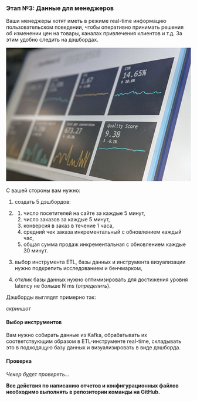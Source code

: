 ### Этап №3: Данные для менеджеров

Ваши менеджеры хотят иметь в режиме real-time информацию пользовательском поведении, чтобы оперативно принимать решения об изменении цен на товары, каналах привлечения клиентов и т.д. За этим удобно следить на дэшбордах.

![](img/de_managers.jpg)

С вашей стороны вам нужно:

1. создать 5 дэшбордов: 

2. 1. число посетителей на сайте за каждые 5 минут,
   2. число заказов за каждые 5 минут,
   3. конверсия в заказ в течение 1 часа,
   4. средний чек заказа инкрементальный с обновлением каждый час,
   5. общая сумма продаж инкрементальная с обновлением каждые 30 минут.

3. выбор инструмента ETL, базы данных и инструмента визуализации нужно подкрепить исследованием и бенчмарком,

4. отклик базы данных нужно оптимизировать для достижения уровня latency не больше N ms (*определить*).

Дэшборды выглядят примерно так:

*скриншот*

#### Выбор инструментов

Вам нужно собирать данные из Kafka, обрабатывать их соответствующим образом в ETL-инструменте real-time, складывать это в подходящую базу данных и визуализировать в виде дэшборда.

#### Проверка

*Чекер будет проверять...*

**Все действия по написанию отчетов и конфигурационных файлов необходимо выполнять в репозитории команды на GitHub.**

